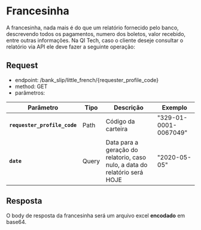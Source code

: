 # Francesinha

A francesinha, nada mais é do que um relatório fornecido pelo banco, descrevendo todos os pagamentos, numero dos boletos,
valor recebido, entre outras informações. Na QI Tech, caso o cliente deseje consultar o relatório via API ele deve fazer
a seguinte operação:

## Request

- endpoint: /bank_slip/little_french/{requester_profile_code}
- method: GET
- parâmetros:
 
| Parâmetro | Tipo | Descrição | Exemplo |
|---|---|---|---|
| **`requester_profile_code`** | Path | Código da carteira | "329-01-0001-0067049" |
| **`date`** | Query | Data para a geração do relatorio, caso nulo, a data do relatório será HOJE | "2020-05-05" |

## Resposta

O body de resposta da francesinha será um arquivo excel **encodado** em base64.

<br>